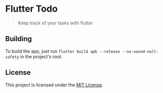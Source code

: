 # Flutter Todo
> Keep track of your tasks with flutter

## Building
To build the app, just run `flutter build apk --release --no-sound-null-safety` in the project's root.

## License
This project is licensed under the [MIT License](LICENSE.txt).